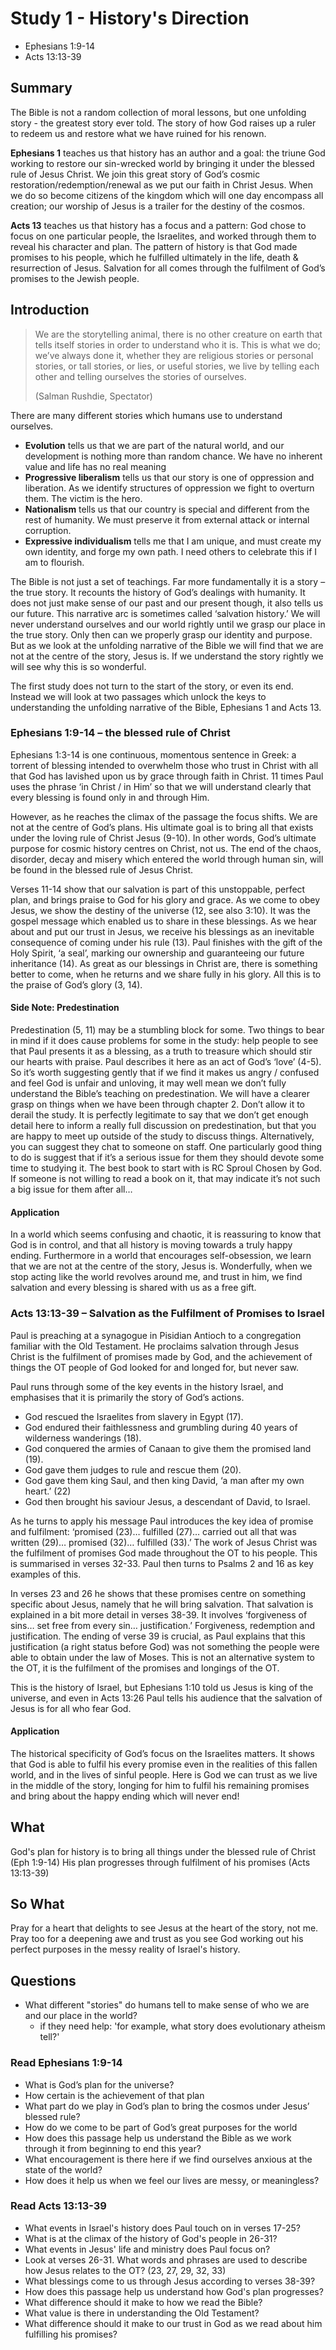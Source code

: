 # Study 1 - History's Direction

- Ephesians 1:9-14
- Acts 13:13-39

## Summary

The Bible is not a random collection of moral lessons, but one unfolding story - the greatest story ever told. The story of how God raises up a ruler to redeem us and restore what we have ruined for his renown.

**Ephesians 1** teaches us that history has an author and a goal: the triune God working to restore our sin-wrecked world by bringing it under the blessed rule of Jesus Christ. We join this great story of God’s cosmic restoration/redemption/renewal as we put our faith in Christ Jesus. When we do so become citizens of the kingdom which will one day encompass all creation; our worship of Jesus is a trailer for the destiny of the cosmos.

**Acts 13** teaches us that history has a focus and a pattern: God chose to focus on one particular people, the Israelites, and worked through them to reveal his character and plan. The pattern of history is that God made promises to his people, which he fulfilled ultimately in the life, death & resurrection of Jesus. Salvation for all comes through the fulfilment of God’s promises to the Jewish people.

## Introduction

> We are the storytelling animal, there is no other creature on earth that tells itself stories in order to understand who it is.
> This is what we do; we’ve always done it, whether they are religious stories or personal stories, or tall stories, or lies, or useful stories, we live by telling each other and telling ourselves the stories of ourselves.
>
> (Salman Rushdie, Spectator)

There are many different stories which humans use to understand ourselves.

- **Evolution** tells us that we are part of the natural world, and our development is nothing more than random chance. We have no inherent value and life has no real meaning
- **Progressive liberalism** tells us that our story is one of oppression and liberation. As we identify structures of oppression we fight to overturn them. The victim is the hero.
- **Nationalism** tells us that our country is special and different from the rest of humanity. We must preserve it from external attack or internal corruption.
- **Expressive individualism** tells me that I am unique, and must create my own identity, and forge my own path. I need others to celebrate this if I am to flourish.

The Bible is not just a set of teachings. Far more fundamentally it is a story – the true story. It recounts the history of God’s dealings with humanity. It does not just make sense of our past and our present though, it also tells us our future. This narrative arc is sometimes called ‘salvation history.’ We will never understand ourselves and our world rightly until we grasp our place in the true story. Only then can we properly grasp our identity and purpose. But as we look at the unfolding narrative of the Bible we will find that we are not at the centre of the story, Jesus is. If we understand the story rightly we will see why this is so wonderful.

The first study does not turn to the start of the story, or even its end. Instead we will look at two passages which unlock the keys to understanding the unfolding narrative of the Bible, Ephesians 1 and Acts 13.

### Ephesians 1:9-14 – the blessed rule of Christ

Ephesians 1:3-14 is one continuous, momentous sentence in Greek: a torrent of blessing intended to overwhelm those who trust in Christ with all that God has lavished upon us by grace through faith in Christ. 11 times Paul uses the phrase ‘in Christ / in Him’ so that we will understand clearly that every blessing is found only in and through Him.

However, as he reaches the climax of the passage the focus shifts. We are not at the centre of God’s plans. His ultimate goal is to bring all that exists under the loving rule of Christ Jesus (9-10). In other words, God’s ultimate purpose for cosmic history centres on Christ, not us. The end of the chaos, disorder, decay and misery which entered the world through human sin, will be found in the blessed rule of Jesus Christ.

Verses 11-14 show that our salvation is part of this unstoppable, perfect plan, and brings praise to God for his glory and grace. As we come to obey Jesus, we show the destiny of the universe (12, see also 3:10). It was the gospel message which enabled us to share in these blessings. As we hear about and put our trust in Jesus, we receive his blessings as an inevitable consequence of coming under his rule (13). Paul finishes with the gift of the Holy Spirit, ‘a seal’, marking our ownership and guaranteeing our future inheritance (14). As great as our blessings in Christ are, there is something better to come, when he returns and we share fully in his glory. All this is to the praise of God’s glory (3, 14).

#### Side Note: Predestination

Predestination (5, 11) may be a stumbling block for some. Two things to bear in mind if it does cause problems for some in the study:
help people to see that Paul presents it as a blessing, as a truth to treasure which should stir our hearts with praise. Paul describes it here as an act of God’s ‘love’ (4-5). So it’s worth suggesting gently that if we find it makes us angry / confused and feel God is unfair and unloving, it may well mean we don’t fully understand the Bible’s teaching on predestination. We will have a clearer grasp on things when we have been through chapter 2.
Don’t allow it to derail the study. It is perfectly legitimate to say that we don’t get enough detail here to inform a really full discussion on predestination, but that you are happy to meet up outside of the study to discuss things. Alternatively, you can suggest they chat to someone on staff. One particularly good thing to do is suggest that if it’s a serious issue for them they should devote some time to studying it. The best book to start with is RC Sproul Chosen by God. If someone is not willing to read a book on it, that may indicate it’s not such a big issue for them after all…

#### Application

In a world which seems confusing and chaotic, it is reassuring to know that God is in control, and that all history is moving towards a truly happy ending. Furthermore in a world that encourages self-obsession, we learn that we are not at the centre of the story, Jesus is. Wonderfully, when we stop acting like the world revolves around me, and trust in him, we find salvation and every blessing is shared with us as a free gift.

### Acts 13:13-39 – Salvation as the Fulfilment of Promises to Israel

Paul is preaching at a synagogue in Pisidian Antioch to a congregation familiar with the Old Testament. He proclaims salvation through Jesus Christ is the fulfilment of promises made by God, and the achievement of things the OT people of God looked for and longed for, but never saw.

Paul runs through some of the key events in the history Israel, and emphasises that it is primarily the story of God’s actions.
* God rescued the Israelites from slavery in Egypt (17).
* God endured their faithlessness and grumbling during 40 years of wilderness wanderings (18).
* God conquered the armies of Canaan to give them the promised land (19).
* God gave them judges to rule and rescue them (20).
* God gave them king Saul, and then king David, ‘a man after my own heart.’ (22)
* God then brought his saviour Jesus, a descendant of David, to Israel.

As he turns to apply his message Paul introduces the key idea of promise and fulfilment: ‘promised (23)… fulfilled (27)… carried out all that was written (29)… promised (32)… fulfilled (33).’ The work of Jesus Christ was the fulfilment of promises God made throughout the OT to his people. This is summarised in verses 32-33. Paul then turns to Psalms 2 and 16 as key examples of this.

In verses 23 and 26 he shows that these promises centre on something specific about Jesus, namely that he will bring salvation. That salvation is explained in a bit more detail in verses 38-39. It involves ‘forgiveness of sins… set free from every sin… justification.’ Forgiveness, redemption and justification. The ending of verse 39 is crucial, as Paul explains that this justification (a right status before God) was not something the people were able to obtain under the law of Moses. This is not an alternative system to the OT, it is the fulfilment of the promises and longings of the OT.

This is the history of Israel, but Ephesians 1:10 told us Jesus is king of the universe, and even in Acts 13:26 Paul tells his audience that the salvation of Jesus is for all who fear God.

#### Application

The historical specificity of God’s focus on the Israelites matters. It shows that God is able to fulfil his every promise even in the realities of this fallen world, and in the lives of sinful people. Here is God we can trust as we live in the middle of the story, longing for him to fulfil his remaining promises and bring about the happy ending which will never end!

## What

God's plan for history is to bring all things under the blessed rule of Christ (Eph 1:9-14) His plan progresses through fulfilment of his promises (Acts 13:13-39)

## So What

Pray for a heart that delights to see Jesus at the heart of the story, not me. Pray too for a deepening awe and trust as you see God working out his perfect purposes in the messy reality of Israel's history.

## Questions

- What different "stories" do humans tell to make sense of who we are and our place in the world?
  - if they need help: 'for example, what story does evolutionary atheism tell?'

### Read Ephesians 1:9-14

- What is God’s plan for the universe?
- How certain is the achievement of that plan
- What part do we play in God’s plan to bring the cosmos under Jesus’ blessed rule?
- How do we come to be part of God’s great purposes for the world
- How does this passage help us understand the Bible as we work through it from beginning to end this year?
- What encouragement is there here if we find ourselves anxious at the state of the world?
- How does it help us when we feel our lives are messy, or meaningless?

### Read Acts 13:13-39

- What events in Israel's history does Paul touch on in verses 17-25?
- What is at the climax of the history of God's people in 26-31?
- What events in Jesus' life and ministry does Paul focus on?
- Look at verses 26-31. What words and phrases are used to describe how Jesus relates to the OT? (23, 27, 29, 32, 33)
- What blessings come to us through Jesus according to verses 38-39?
- How does this passage help us understand how God's plan progresses?
- What difference should it make to how we read the Bible?
- What value is there in understanding the Old Testament?
- What difference should it make to our trust in God as we read about him fulfilling his promises?
